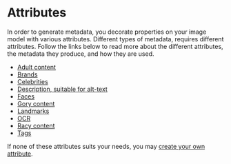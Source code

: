 # Attributes

In order to generate metadata, you decorate properties on your image model with various attributes. Different types of metadata, requires different attributes. Follow the links below to read more about the different attributes, the metadata they produce, and how they are used.

- [Adult content](./attributes/AnalyzeImageForAdultContent.md)
- [Brands](./attributes/AnalyzeImageForBrands.md)
- [Celebrities](./attributes/AnalyzeImageForCelebrities.md)
- [Description, suitable for alt-text](./attributes/AnalyzeImageForDescription.md)
- [Faces](./attributes/AnalyzeImageForFaces.md)
- [Gory content](./attributes/AnalyzeImageForGoryContent.md)
- [Landmarks](./attributes/AnalyzeImageForLandmarks.md)
- [OCR](./attributes/AnalyzeImageForOcr.md)
- [Racy content](./attributes/AnalyzeImageForRacyContent.md)
- [Tags](./attributes/AnalyzeImageForTags.md)

If none of these attributes suits your needs, you may [create your own attribute](./attributes/CustomAttribute.md).